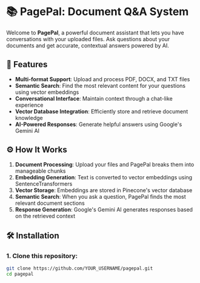 # 📚 PagePal: Document Q&A System

Welcome to **PagePal**, a powerful document assistant that lets you have conversations with your uploaded files. Ask questions about your documents and get accurate, contextual answers powered by AI.


## 🚀 Features

- **Multi-format Support**: Upload and process PDF, DOCX, and TXT files  
- **Semantic Search**: Find the most relevant content for your questions using vector embeddings  
- **Conversational Interface**: Maintain context through a chat-like experience  
- **Vector Database Integration**: Efficiently store and retrieve document knowledge  
- **AI-Powered Responses**: Generate helpful answers using Google's Gemini AI


## ⚙️ How It Works

1. **Document Processing**: Upload your files and PagePal breaks them into manageable chunks  
2. **Embedding Generation**: Text is converted to vector embeddings using SentenceTransformers  
3. **Vector Storage**: Embeddings are stored in Pinecone's vector database  
4. **Semantic Search**: When you ask a question, PagePal finds the most relevant document sections  
5. **Response Generation**: Google's Gemini AI generates responses based on the retrieved context

## 🛠 Installation

### 1. Clone this repository:
```bash
git clone https://github.com/YOUR_USERNAME/pagepal.git
cd pagepal
